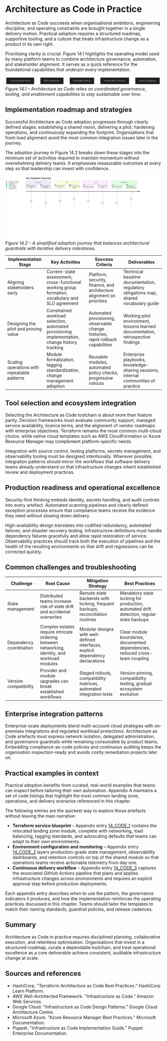 # Architecture as Code in Practice

Architecture as Code succeeds when organisational ambitions, engineering discipline, and operating constraints are brought together in a single delivery motion. Practical adoption requires a structured roadmap, supportive tooling, and a culture that treats infrastructure change as a product in its own right.

Prioritising clarity is crucial. Figure 14.1 highlights the operating model used by many platform teams to combine architecture governance, automation, and stakeholder alignment. It serves as a quick reference for the foundational capabilities that underpin every implementation.

![Figure 14.1 – Capability landscape for practical Architecture as Code](images/diagram_15_chapter14.png)
*Figure 14.1 – Architecture as Code relies on coordinated governance, tooling, and enablement capabilities to stay sustainable over time.*

## Implementation roadmap and strategies

Successful Architecture as Code adoption progresses through clearly defined stages: establishing a shared vision, delivering a pilot, hardening operations, and continuously expanding the footprint. Organisations that front-load alignment avoid the most common integration issues later in the journey.

The adoption journey in Figure 14.2 breaks down these stages into the minimum set of activities required to maintain momentum without overwhelming delivery teams. It emphasises measurable outcomes at every step so that leadership can invest with confidence.

![Figure 14.2 – Iterative journey for Architecture as Code adoption](images/diagram_13_user_journey.png)
*Figure 14.2 – A simplified adoption journey that balances architectural guardrails with iterative delivery milestones.*

| Implementation Stage | Key Activities | Success Criteria | Deliverables |
|---------------------|----------------|------------------|--------------|
| Aligning stakeholders early | Current-state assessment, cross-functional working group formation, vocabulary and SLO agreement | Platform, security, finance, and architecture alignment on priorities | Technical baseline documentation, regulatory obligations map, shared vocabulary guide |
| Designing the pilot and proving value | Constrained workload selection, automated provisioning implementation, change history tracking | Automated provisioning, observable change histories, rapid rollback capabilities | Working pilot environment, lessons learned documentation, retrospective findings |
| Scaling operations with repeatable patterns | Module formalization, tagging standardization, change management adoption | Reusable modules, automated policy checks, progressive rollouts | Enterprise playbooks, knowledge-sharing sessions, internal communities of practice |

## Tool selection and ecosystem integration

Selecting the Architecture as Code toolchain is about more than feature parity. Decision frameworks must evaluate community support, managed service availability, licence terms, and the alignment of vendor roadmaps with enterprise objectives. Terraform remains the most common multi-cloud choice, while native cloud templates such as AWS CloudFormation or Azure Resource Manager may complement platform-specific needs.

Integration with source control, testing platforms, secrets management, and observability tooling must be designed intentionally. Wherever possible, integration patterns should mirror the workflows that software delivery teams already understand so that infrastructure changes inherit established review and deployment practices.

## Production readiness and operational excellence

Security-first thinking embeds identity, secrets handling, and audit controls into every artefact. Automated scanning pipelines and clearly defined exception processes ensure that compliance teams receive the evidence they need without slowing down delivery.

High-availability design translates into codified redundancy, automated failover, and disaster recovery testing. Infrastructure definitions must handle dependency failures gracefully and allow rapid restoration of service. Observability practices should track both the execution of pipelines and the health of the resulting environments so that drift and regressions can be corrected quickly.

## Common challenges and troubleshooting

| Challenge | Root Cause | Mitigation Strategy | Best Practices |
|-----------|-----------|---------------------|----------------|
| State management | Distributed teams increase risk of state drift and accidental overwrites | Remote state backends with locking, frequent backups, reconciliation routines | Mandatory state locking for production, automated drift detection, regular state backups |
| Dependency coordination | Complex estates require intricate ordering between networking, identity, and workload modules | Modular designs with well-defined interfaces, explicit dependency declarations | Clear module boundaries, documented dependencies, reduced cross-team coupling |
| Version compatibility | Provider and module upgrades can break established workflows | Staged rollouts, compatibility matrices, automated integration tests | Version pinning, compatibility testing, gradual ecosystem evolution |

## Enterprise integration patterns

Enterprise-scale deployments blend multi-account cloud strategies with on-premises integrations and regulated workload protections. Architecture as Code artefacts must express network isolation, delegated administration, and governance guardrails while remaining consumable by product teams. Embedding compliance-as-code policies and continuous auditing keeps the organisation inspection-ready and avoids costly remediation projects later on.

## Practical examples in context

Practical adoption benefits from curated, real-world examples that teams can inspect before tailoring their own automation. Appendix A maintains a set of code listings that highlight the most common landing zone, operations, and delivery scenarios referenced in this chapter.

The following entries are the quickest way to explore those artefacts without leaving the main narrative:

* **Terraform service blueprint** – Appendix entry [14_CODE_1](30_appendix_code_examples.md#14_code_1) contains the relocated landing zone module, complete with networking, load balancing, tagging standards, and autoscaling defaults that teams can adapt to their own environments.
* **Environment configuration and monitoring** – Appendix entry [14_CODE_2](30_appendix_code_examples.md#14_code_2) layers production-grade state management, observability dashboards, and retention controls on top of the shared module so that operations teams receive actionable telemetry from day one.
* **Continuous delivery workflow** – Appendix entry [14_CODE_3](30_appendix_code_examples.md#14_code_3) captures the associated GitHub Actions pipeline that plans and applies infrastructure changes across environments and requires an explicit approval step before production deployments.

Each appendix entry describes when to use the pattern, the governance indicators it produces, and how the implementation reinforces the operating practices discussed in this chapter. Teams should tailor the templates to match their naming standards, guardrail policies, and release cadences.

## Summary

Architecture as Code in practice requires disciplined planning, collaborative execution, and relentless optimisation. Organisations that invest in a structured roadmap, curate a dependable toolchain, and treat operational excellence as a core deliverable achieve consistent, auditable infrastructure change at scale.

## Sources and references

- HashiCorp. "Terraform Architecture as Code Best Practices." HashiCorp Learn Platform.
- AWS Well-Architected Framework. "Infrastructure as Code." Amazon Web Services.
- Google Cloud. "Infrastructure as Code Design Patterns." Google Cloud Architecture Centre.
- Microsoft Azure. "Azure Resource Manager Best Practices." Microsoft Documentation.
- Puppet. "Infrastructure as Code Implementation Guide." Puppet Enterprise Documentation.
